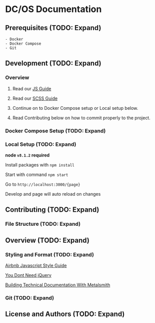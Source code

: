 # DC/OS Documentation

## Prerequisites (TODO: Expand)

    - Docker
    - Docker Compose
    - Git

## Development (TODO: Expand)

### Overview

1. Read our [JS Guide](/js/README.md)

2. Read our [SCSS Guide](/scss/README.md)

3. Continue on to Docker Compose setup or Local setup below.

4. Read Contributing below on how to commit properly to the project.

### Docker Compose Setup (TODO: Expand)

### Local Setup (TODO: Expand)

**node `v8.1.2` required**

Install packages with `npm install`

Start with command `npm start`

Go to `http://localhost:3000/{page}`

Develop and page will auto reload on changes

## Contributing (TODO: Expand)

### File Structure (TODO: Expand)

## Overview (TODO: Expand)

### Styling and Format (TODO: Expand)

[Airbnb Javascript Style Guide](https://github.com/airbnb/javascript)

[You Dont Need jQuery](https://github.com/oneuijs/You-Dont-Need-jQuery)

[Building Technical Documentation With Metalsmith](https://segment.com/blog/building-technical-documentation-with-metalsmith/)

### Git (TODO: Expand)

## License and Authors (TODO: Expand)
